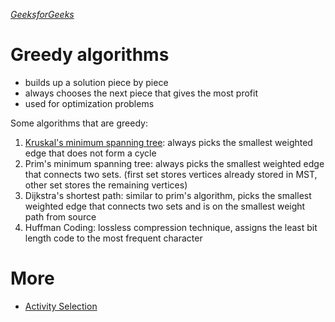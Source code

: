 *[GeeksforGeeks](https://www.geeksforgeeks.org/fundamentals-of-algorithms/)*
# Greedy algorithms
- builds up a solution piece by piece
- always chooses the next piece that gives the most profit
- used for optimization problems

Some algorithms that are greedy:
1. [Kruskal's minimum spanning tree](https://github.com/json9512/json9512/blob/main/posts/algorithms/kruskal's%20minimum%20spanning%20tree.md): always picks the smallest weighted edge that does not form a cycle
2. Prim's minimum spanning tree: always picks the smallest weighted edge that connects two sets. (first set stores vertices already stored in MST, other set stores the remaining vertices)
3. Dijkstra's shortest path: similar to prim's algorithm, picks the smallest weighted edge that connects two sets and is on the smallest weight path from source
4. Huffman Coding: lossless compression technique, assigns the least bit length code to the most frequent character

# More
- [Activity Selection](https://github.com/json9512/json9512/blob/main/posts/algorithms/activity%20selection.md)
